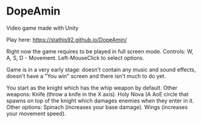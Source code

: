 # DopeAmin
Video game made with Unity

Play here: https://stathis92.github.io/DopeAmin/

Right now the game requires to be played in full screen mode.
Controls: W, A, S, D - Movement. Left-MouseClick to select options.

Game is in a very early stage: doesn't contain any music and sound effects, doesn't have a "You win" screen and there isn't much to do yet.

You start as the knight which has the whip weapon by default.
Other weapons: 
Knife (throw a knife in the X axis). 
Holy Nova (A AoE circle that spawns on top of the knight which damages enemies when they enter in it.
Other options: 
Spinach (increases your base damage).
Wings (increases your movement speed).
